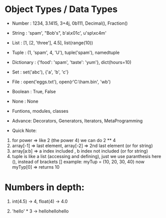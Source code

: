 # Object Types / Data Types

- Number : 1234, 3.1415, 3+4j, 0b111, Decimal(), Fraction()
- String : 'spam', "Bob's", b'a\x01c', u'sp\xc4m'
- List : [1, [2, 'three'], 4.5], list(range(10))
- Tuple : (1, 'spam', 4, 'U'), tuple('spam'), namedtuple
- Dictionary : {'food': 'spam', 'taste': 'yum'}, dict(hours=10)

- Set : set('abc'), {'a', 'b', 'c'}

- File : open('eggs.txt'), open(r'C:\ham.bin', 'wb')

- Boolean : True, False
- None : None
- Funtions, modules, classes

- Advance: Decorators, Generators, Iterators, MetaProgramming


- Quick Note: 
1. for power => like 2 (the power 4) we can do 2 ** 4
2. array[-1] => last element, array[-2] => 2nd last element (or for string)
3. array[a:b] => a index included , b index not included (or for string)
4. tuple is like a list (accessing and defining), just we use paranthesis here (), instead of brackets []
   example: myTup = (10, 20, 30, 40)
            now myTyp[0] => returns 10



# Numbers in depth:

1. int(4.5) -> 4, float(4) -> 4.0

2. 'hello' * 3 -> hellohellohello